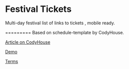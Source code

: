 Festival Tickets
=========

Multi-day festival list of links to tickets , mobile ready.

=========
Based on schedule-template by CodyHouse.

[Article on CodyHouse](https://codyhouse.co/gem/schedule-template/)

[Demo](https://codyhouse.co/demo/schedule-template/index.html)

[Terms](https://codyhouse.co/terms/)
